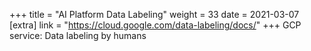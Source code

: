 +++
title = "AI Platform Data Labeling"
weight = 33
date = 2021-03-07
[extra]
link = "https://cloud.google.com/data-labeling/docs/"
+++
GCP service: Data labeling by humans

